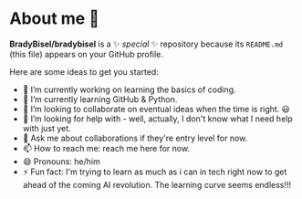 # About me 👋


**BradyBisel/bradybisel** is a ✨ _special_ ✨ repository because its `README.md` (this file) appears on your GitHub profile.

Here are some ideas to get you started:

- 🔭 I’m currently working on learning the basics of coding.
- 🌱 I’m currently learning GitHub & Python.
- 👯 I’m looking to collaborate on eventual ideas when the time is right. 😃
- 🤔 I’m looking for help with - well, actually, I don't know what I need help with just yet.
- 💬 Ask me about collaborations if they're entry level for now.
- 📫 How to reach me: reach me here for now. 
- 😄 Pronouns: he/him
- ⚡ Fun fact: I'm trying to learn as much as i can in tech right now to get ahead of the coming AI revolution. The learning curve seems endless!!!

